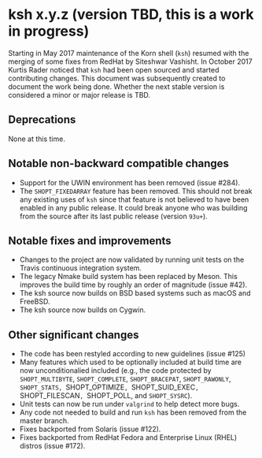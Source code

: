 # ksh x.y.z (version TBD, this is a work in progress)

Starting in May 2017 maintenance of the Korn shell (`ksh`) resumed with
the merging of some fixes from RedHat by Siteshwar Vashisht. In October
2017 Kurtis Rader noticed that `ksh` had been open sourced and started
contributing changes. This document was subsequently created to document
the work being done. Whether the next stable version is considered a
minor or major release is TBD.

## Deprecations

None at this time.

## Notable non-backward compatible changes

- Support for the UWIN environment has been removed (issue #284).
- The `SHOPT_FIXEDARRAY` feature has been removed. This should not break any
  existing uses of `ksh` since that feature is not believed to have been
  enabled in any public release. It could break anyone who was building from
  the source after its last public release (version `93u+`).

## Notable fixes and improvements

- Changes to the project are now validated by running unit tests on the Travis
  continuous integration system.
- The legacy Nmake build system has been replaced by Meson. This improves the
  build time by roughly an order of magnitude (issue #42).
- The ksh source now builds on BSD based systems such as macOS and FreeBSD.
- The ksh source now builds on Cygwin.

## Other significant changes

- The code has been restyled according to new guidelines (issue #125)
- Many features which used to be optionally included at build time are now
  unconditionalied included (e.g., the code protected by `SHOPT_MULTIBYTE`,
  `SHOPT_COMPLETE`, `SHOPT_BRACEPAT`, `SHOPT_RAWONLY`, `SHOPT_STATS,
  `SHOPT_OPTIMIZE`, `SHOPT_SUID_EXEC`, `SHOPT_FILESCAN`, `SHOPT_POLL,
  and `SHOPT_SYSRC`).
- Unit tests can now be run under `valgrind` to help detect more bugs.
- Any code not needed to build and run `ksh` has been removed from the master
  branch.
- Fixes backported from Solaris (issue #122).
- Fixes backported from RedHat Fedora and Enterprise Linux (RHEL) distros
  (issue #172).
